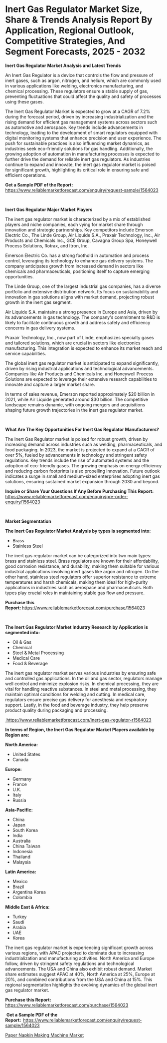 <p><h1>Inert Gas Regulator Market Size, Share & Trends Analysis Report By Application, Regional Outlook, Competitive Strategies, And Segment Forecasts, 2025 - 2032</h1></p><p><strong>Inert Gas Regulator Market Analysis and Latest Trends</strong></p>
<p><p>An Inert Gas Regulator is a device that controls the flow and pressure of inert gases, such as argon, nitrogen, and helium, which are commonly used in various applications like welding, electronics manufacturing, and chemical processing. These regulators ensure a stable supply of gas, preventing fluctuations that could affect the quality and safety of processes using these gases.</p><p>The Inert Gas Regulator Market is expected to grow at a CAGR of 7.2% during the forecast period, driven by increasing industrialization and the rising demand for efficient gas management systems across sectors such as automotive and aerospace. Key trends include advancements in technology, leading to the development of smart regulators equipped with digital monitoring systems that enhance precision and user experience. The push for sustainable practices is also influencing market dynamics, as industries seek eco-friendly solutions for gas handling. Additionally, the growing adoption of automation in manufacturing processes is expected to further drive the demand for reliable inert gas regulators. As industries continue to expand and innovate, the inert gas regulator market is poised for significant growth, highlighting its critical role in ensuring safe and efficient operations.</p></p>
<p><strong>Get a Sample PDF of the Report:&nbsp;</strong> <a href="https://www.reliablemarketforecast.com/enquiry/request-sample/1564023?utm_campaign=1766&utm_medium=2&utm_source=Github&utm_content=ia&utm_term=16022025&utm_id=inert-gas-regulator">https://www.reliablemarketforecast.com/enquiry/request-sample/1564023</a></p>
<p>&nbsp;</p>
<p><strong>Inert Gas Regulator Major Market Players</strong></p>
<p><p>The inert gas regulator market is characterized by a mix of established players and niche companies, each vying for market share through innovation and strategic partnerships. Key competitors include Emerson Electric Co., The Linde Group, Air Liquide S.A., Praxair Technology, Inc., Air Products and Chemicals Inc., GCE Group, Cavagna Group Spa, Honeywell Process Solutions, Rotrax, and Itron, Inc.</p><p>Emerson Electric Co. has a strong foothold in automation and process control, leveraging its technology to enhance gas delivery systems. The company anticipates growth from increased demand in sectors like chemicals and pharmaceuticals, positioning itself to capture emerging opportunities.</p><p>The Linde Group, one of the largest industrial gas companies, has a diverse portfolio and extensive distribution network. Its focus on sustainability and innovation in gas solutions aligns with market demand, projecting robust growth in the inert gas segment.</p><p>Air Liquide S.A. maintains a strong presence in Europe and Asia, driven by its advancements in gas technology. The company's commitment to R&D is likely to facilitate continuous growth and address safety and efficiency concerns in gas delivery systems.</p><p>Praxair Technology, Inc., now part of Linde, emphasizes specialty gases and tailored solutions, which are crucial in sectors like electronics manufacturing. This integration is expected to enhance its market reach and service capabilities.</p><p>The global inert gas regulator market is anticipated to expand significantly, driven by rising industrial applications and technological advancements. Companies like Air Products and Chemicals Inc. and Honeywell Process Solutions are expected to leverage their extensive research capabilities to innovate and capture a larger market share.</p><p>In terms of sales revenue, Emerson reported approximately $20 billion in 2021, while Air Liquide generated around $30 billion. The competitive landscape remains dynamic, with ongoing mergers and acquisitions shaping future growth trajectories in the inert gas regulator market.</p></p>
<p>&nbsp;</p>
<p><strong>What Are The Key Opportunities For Inert Gas Regulator Manufacturers?</strong></p>
<p><p>The Inert Gas Regulator market is poised for robust growth, driven by increasing demand across industries such as welding, pharmaceuticals, and food packaging. In 2023, the market is projected to expand at a CAGR of over 5%, fueled by advancements in technology and stringent safety regulations. Key trends include the rise of automated systems and the adoption of eco-friendly gases. The growing emphasis on energy efficiency and reducing carbon footprints is also propelling innovation. Future outlook indicates a surge in small and medium-sized enterprises adopting inert gas solutions, ensuring sustained market expansion through 2030 and beyond.</p></p>
<p><strong>Inquire or Share Your Questions If Any Before Purchasing This Report:</strong> <a href="https://www.reliablemarketforecast.com/enquiry/pre-order-enquiry/1564023?utm_campaign=1766&utm_medium=2&utm_source=Github&utm_content=ia&utm_term=16022025&utm_id=inert-gas-regulator">https://www.reliablemarketforecast.com/enquiry/pre-order-enquiry/1564023</a></p>
<p>&nbsp;</p>
<p><strong>Market Segmentation</strong></p>
<p><strong>The Inert Gas Regulator Market Analysis by types is segmented into:</strong></p>
<p><ul><li>Brass</li><li>Stainless Steel</li></ul></p>
<p><p>The inert gas regulator market can be categorized into two main types: brass and stainless steel. Brass regulators are known for their affordability, good corrosion resistance, and durability, making them suitable for various industrial applications involving inert gases like argon and nitrogen. On the other hand, stainless steel regulators offer superior resistance to extreme temperatures and harsh chemicals, making them ideal for high-purity applications in industries such as aerospace and pharmaceuticals. Both types play crucial roles in maintaining stable gas flow and pressure.</p></p>
<p><strong>Purchase this Report:&nbsp;</strong><a href="https://www.reliablemarketforecast.com/purchase/1564023?utm_campaign=1766&utm_medium=2&utm_source=Github&utm_content=ia&utm_term=16022025&utm_id=inert-gas-regulator">https://www.reliablemarketforecast.com/purchase/1564023</a></p>
<p>&nbsp;</p>
<p><strong>The Inert Gas Regulator Market Industry Research by Application is segmented into:</strong></p>
<p><ul><li>Oil & Gas</li><li>Chemical</li><li>Steel & Metal Processing</li><li>Medical Care</li><li>Food & Beverage</li></ul></p>
<p><p>The inert gas regulator market serves various industries by ensuring safe and controlled gas applications. In the oil and gas sector, regulators manage well control and minimize explosion risks. In chemical processing, they are vital for handling reactive substances. In steel and metal processing, they maintain optimal conditions for welding and cutting. In medical care, regulators ensure precise gas delivery for anesthesia and respiratory support. Lastly, in the food and beverage industry, they help preserve product quality during packaging and processing.</p></p>
<p><a href="https://www.reliablemarketforecast.com/inert-gas-regulator-r1564023?utm_campaign=1766&utm_medium=2&utm_source=Github&utm_content=ia&utm_term=16022025&utm_id=inert-gas-regulator">&nbsp;https://www.reliablemarketforecast.com/inert-gas-regulator-r1564023</a></p>
<p><strong>In terms of Region, the Inert Gas Regulator Market Players available by Region are:</strong></p>
<p>
    <p> <strong> North America: </strong>
        <ul>
            <li>United States</li>
            <li>Canada</li>
        </ul>
        </p> 
    <p> <strong> Europe: </strong>
        <ul>
            <li>Germany</li>
            <li>France</li>
            <li>U.K.</li>
            <li>Italy</li>
            <li>Russia</li>
        </ul>
        </p> 
    <p> <strong> Asia-Pacific: </strong>
        <ul>
            <li>China</li>
            <li>Japan</li>
            <li>South Korea</li>
            <li>India</li>
            <li>Australia</li>
            <li>China Taiwan</li>
            <li>Indonesia</li>
            <li>Thailand</li>
            <li>Malaysia</li>
        </ul>
        </p> 
    <p> <strong> Latin America: </strong>
        <ul>
            <li>Mexico</li>
            <li>Brazil</li>
            <li>Argentina Korea</li>
            <li>Colombia</li>
        </ul>
        </p> 
    <p> <strong> Middle East & Africa: </strong>
        <ul>
            <li>Turkey</li>
            <li>Saudi</li>
            <li>Arabia</li>
            <li>UAE</li>
            <li>Korea</li>
        </ul>
    </p>
    </p>
<p><p>The inert gas regulator market is experiencing significant growth across various regions, with APAC projected to dominate due to increasing industrialization and manufacturing activities. North America and Europe follow, driven by stringent safety regulations and technological advancements. The USA and China also exhibit robust demand. Market share estimates suggest APAC at 40%, North America at 25%, Europe at 20%, and combined contributions from the USA and China at 15%. This regional segmentation highlights the evolving dynamics of the global inert gas regulator market.</p></p>
<p><strong>Purchase this Report: </strong><a href="https://www.reliablemarketforecast.com/purchase/1564023?utm_campaign=1766&utm_medium=2&utm_source=Github&utm_content=ia&utm_term=16022025&utm_id=inert-gas-regulator">https://www.reliablemarketforecast.com/purchase/1564023</a></p>
<p>&nbsp;<strong>Get a Sample PDF of the Report:&nbsp;&nbsp;</strong><a href="https://www.reliablemarketforecast.com/enquiry/request-sample/1564023?utm_campaign=1766&utm_medium=2&utm_source=Github&utm_content=ia&utm_term=16022025&utm_id=inert-gas-regulator">https://www.reliablemarketforecast.com/enquiry/request-sample/1564023</a></p>
<p><strong></strong></p>
<p><p><a href="https://github.com/XavierTyler76/Market-Research-Report-List-1/blob/main/paper-napkin-making-machine-market.md?utm_campaign=1766&utm_medium=2&utm_source=Github&utm_content=ia&utm_term=16022025&utm_id=inert-gas-regulator">Paper Napkin Making Machine Market</a></p></p>